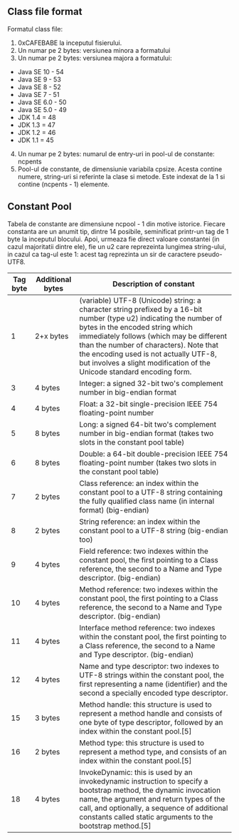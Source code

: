 ## Class file format
Formatul class file:

1. 0xCAFEBABE la inceputul fisierului.
2. Un numar pe 2 bytes: versiunea minora a formatului
3. Un numar pe 2 bytes: versiunea majora a formatului:
  * Java SE 10 - 54
  * Java SE 9 - 53
  * Java SE 8 - 52
  * Java SE 7 - 51
  * Java SE 6.0 - 50
  * Java SE 5.0 - 49
  * JDK 1.4 = 48
  * JDK 1.3 = 47
  * JDK 1.2 = 46
  * JDK 1.1 = 45
4. Un numar pe 2 bytes: numarul de entry-uri in pool-ul de constante: ncpents
5. Pool-ul de constante, de dimensiunie variabila cpsize. Acesta contine numere, string-uri si referinte la clase si metode.
Este indexat de la 1 si contine (ncpents - 1) elemente.


## Constant Pool

Tabela de constante are dimensiune ncpool - 1 din motive istorice.
Fiecare constanta are un anumit tip, dintre 14 posibile, seminificat printr-un tag de 1 byte la inceputul blocului.
Apoi, urmeaza fie direct valoare constantei (in cazul majoritatii dintre ele), fie un u2 care reprezeinta lungimea string-ului, in cazul ca tag-ul este 1: acest tag reprezinta un sir de caractere pseudo-UTF8.

| Tag byte | Additional bytes | Description of constant |
| -------- | ---------------- | ----------------------- |
| 1	       | 2+x bytes        | (variable)	UTF-8 (Unicode) string: a character string prefixed by a 16-bit number (type u2) indicating the number of bytes in the encoded string which immediately follows (which may be different than the number of characters). Note that the encoding used is not actually UTF-8, but involves a slight modification of the Unicode standard encoding form. |
| 3	       | 4 bytes          | Integer: a signed 32-bit two's complement number in big-endian format
| 4	       | 4 bytes          | Float: a 32-bit single-precision IEEE 754 floating-point number
| 5	       | 8 bytes          | Long: a signed 64-bit two's complement number in big-endian format (takes two slots in the constant pool table)
| 6	       | 8 bytes          | Double: a 64-bit double-precision IEEE 754 floating-point number (takes two slots in the constant pool table)
| 7	       | 2 bytes          | Class reference: an index within the constant pool to a UTF-8 string containing the fully qualified class name (in internal format) (big-endian)
| 8	       | 2 bytes          | String reference: an index within the constant pool to a UTF-8 string (big-endian too)
| 9	       | 4 bytes          | Field reference: two indexes within the constant pool, the first pointing to a Class reference, the second to a Name and Type descriptor. (big-endian)
| 10       | 4 bytes          | Method reference: two indexes within the constant pool, the first pointing to a Class reference, the second to a Name and Type descriptor. (big-endian)
| 11       | 4 bytes	      | Interface method reference: two indexes within the constant pool, the first pointing to a Class reference, the second to a Name and Type descriptor. (big-endian)
| 12       | 4 bytes          | Name and type descriptor: two indexes to UTF-8 strings within the constant pool, the first representing a name (identifier) and the second a specially encoded type descriptor.
| 15       | 3 bytes          | Method handle: this structure is used to represent a method handle and consists of one byte of type descriptor, followed by an index within the constant pool.[5]
| 16       | 2 bytes          | Method type: this structure is used to represent a method type, and consists of an index within the constant pool.[5]
| 18       | 4 bytes          | InvokeDynamic: this is used by an invokedynamic instruction to specify a bootstrap method, the dynamic invocation name, the argument and return types of the call, and optionally, a sequence of additional constants called static arguments to the bootstrap method.[5]

